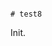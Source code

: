                                                                                                                                                                                                                                                                                                                                                                                                                                       # test8

Init.
